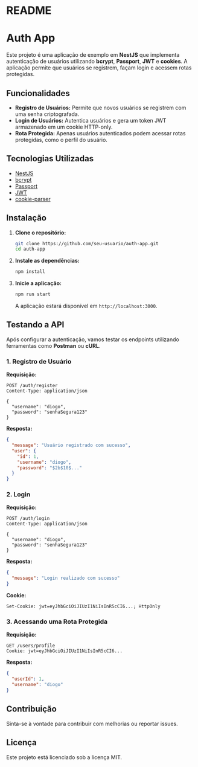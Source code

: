 # README

# Auth App

Este projeto é uma aplicação de exemplo em **NestJS** que implementa autenticação de usuários utilizando **bcrypt**, **Passport**, **JWT** e **cookies**. A aplicação permite que usuários se registrem, façam login e acessem rotas protegidas.

## Funcionalidades

- **Registro de Usuários:** Permite que novos usuários se registrem com uma senha criptografada.
- **Login de Usuários:** Autentica usuários e gera um token JWT armazenado em um cookie HTTP-only.
- **Rota Protegida:** Apenas usuários autenticados podem acessar rotas protegidas, como o perfil do usuário.

## Tecnologias Utilizadas

- [NestJS](https://nestjs.com/)
- [bcrypt](https://github.com/kelektiv/node.bcrypt.js)
- [Passport](http://www.passportjs.org/)
- [JWT](https://jwt.io/)
- [cookie-parser](https://github.com/expressjs/cookie-parser)

## Instalação

1. **Clone o repositório:**

   ```bash
   git clone https://github.com/seu-usuario/auth-app.git
   cd auth-app
   ```

2. **Instale as dependências:**

   ```bash
   npm install
   ```

3. **Inicie a aplicação:**

   ```bash
   npm run start
   ```

   A aplicação estará disponível em `http://localhost:3000`.

## Testando a API

Após configurar a autenticação, vamos testar os endpoints utilizando ferramentas como **Postman** ou **cURL**.

### 1. Registro de Usuário

**Requisição:**

```http
POST /auth/register
Content-Type: application/json

{
  "username": "diogo",
  "password": "senhaSegura123"
}
```

**Resposta:**

```json
{
  "message": "Usuário registrado com sucesso",
  "user": {
    "id": 1,
    "username": "diogo",
    "password": "$2b$10$..."
  }
}
```

### 2. Login

**Requisição:**

```http
POST /auth/login
Content-Type: application/json

{
  "username": "diogo",
  "password": "senhaSegura123"
}
```

**Resposta:**

```json
{
  "message": "Login realizado com sucesso"
}
```

**Cookie:**

```
Set-Cookie: jwt=eyJhbGciOiJIUzI1NiIsInR5cCI6...; HttpOnly
```

### 3. Acessando uma Rota Protegida

**Requisição:**

```http
GET /users/profile
Cookie: jwt=eyJhbGciOiJIUzI1NiIsInR5cCI6...
```

**Resposta:**

```json
{
  "userId": 1,
  "username": "diogo"
}
```


## Contribuição

Sinta-se à vontade para contribuir com melhorias ou reportar issues.

## Licença

Este projeto está licenciado sob a licença MIT.
